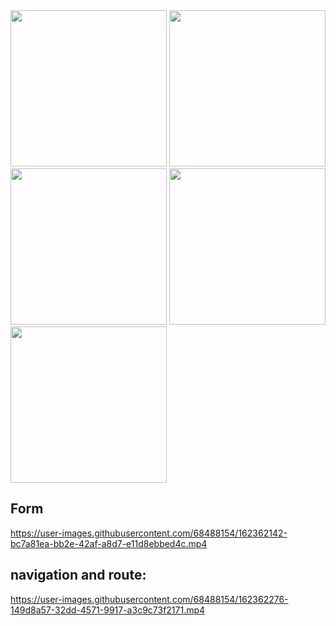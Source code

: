 <div>
  <img style="width: 250px;" src="https://user-images.githubusercontent.com/68488154/162361602-36a00c2b-0a83-4a9d-aa38-26005b72d7c4.png" alt="">
  <img style="width: 250px;" src="https://user-images.githubusercontent.com/68488154/162361632-0aef49a0-f6e9-43ec-8b89-6d7122551ec0.png" alt="">
  <img style="width: 250px;" src="https://user-images.githubusercontent.com/68488154/162361765-6ffde204-8410-4092-83ba-902ce1bd812b.png" alt="">
  <img style="width: 250px;" src="https://user-images.githubusercontent.com/68488154/162361808-c635bd5d-730d-4435-8ba6-f10b75c204ff.png" alt="">
  <img style="width: 250px;" src="https://user-images.githubusercontent.com/68488154/162361848-a6e52d37-e0ae-44d3-8232-d7edbd42984b.png" alt="">
</div>


## Form
https://user-images.githubusercontent.com/68488154/162362142-bc7a81ea-bb2e-42af-a8d7-e11d8ebbed4c.mp4

## navigation and route:
https://user-images.githubusercontent.com/68488154/162362276-149d8a57-32dd-4571-9917-a3c9c73f2171.mp4

